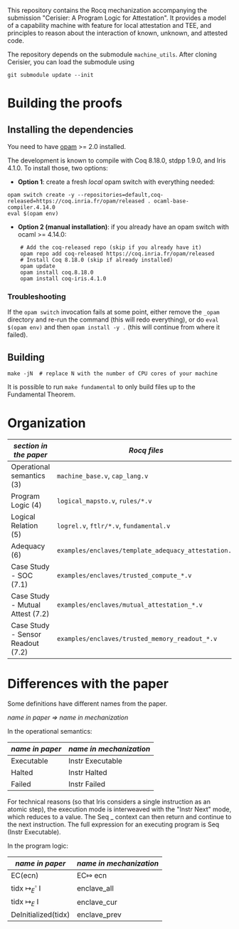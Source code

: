 This repository contains the Rocq mechanization accompanying the submission 
"Cerisier: A Program Logic for Attestation".
It provides a model of a capability machine with feature for local attestation and TEE,
and principles to reason about the interaction of known, unknown, and attested code.

The repository depends on the submodule `machine_utils`.
After cloning Cerisier, you can load the submodule using
```
git submodule update --init
```

# Building the proofs

## Installing the dependencies

You need to have [opam](https://opam.ocaml.org/) >= 2.0 installed.

The development is known to compile with Coq 8.18.0, stdpp 1.9.0, and Iris 4.1.0. 
To install those, two options:

- **Option 1**: create a fresh *local* opam switch with everything needed:

```
opam switch create -y --repositories=default,coq-released=https://coq.inria.fr/opam/released . ocaml-base-compiler.4.14.0
eval $(opam env)
```

- **Option 2 (manual installation)**: if you already have an opam switch with
  ocaml >= 4.14.0:

```
    # Add the coq-released repo (skip if you already have it)
    opam repo add coq-released https://coq.inria.fr/opam/released
    # Install Coq 8.18.0 (skip if already installed)
    opam update
    opam install coq.8.18.0
    opam install coq-iris.4.1.0
```

### Troubleshooting

If the `opam switch` invocation fails at some point, either remove the `_opam`
directory and re-run the command (this will redo everything), or do `eval $(opam
env)` and then `opam install -y .` (this will continue from where it failed).

## Building

```
make -jN  # replace N with the number of CPU cores of your machine
```

It is possible to run `make fundamental` to only build files up to the
Fundamental Theorem.

<!-- # Documentation -->

<!-- An HTML rendering of the development can be browsed online at -->
<!-- [logsem.github.io/cerise/dev/](https://logsem.github.io/cerise/dev/). In -->
<!-- particular, the index page provides an overview of the organisation of the -->
<!-- formalization. -->

# Organization

| *section in the paper*            | *Rocq files*                                        |
|-----------------------------------|-----------------------------------------------------|
| Operational semantics (3)         | `machine_base.v`, `cap_lang.v`                      |
| Program Logic (4)                 | `logical_mapsto.v`, `rules/*.v`                     |
| Logical Relation (5)              | `logrel.v`, `ftlr/*.v`, `fundamental.v`             |
| Adequacy (6)                      | `examples/enclaves/template_adequacy_attestation.v` |
| Case Study - SOC (7.1)            | `examples/enclaves/trusted_compute_*.v`             |
| Case Study - Mutual Attest (7.2)  | `examples/enclaves/mutual_attestation_*.v`          |
| Case Study - Sensor Readout (7.2) | `examples/enclaves/trusted_memory_readout_*.v`      |

# Differences with the paper

Some definitions have different names from the paper.  

*name in paper => name in mechanization*

In the operational semantics:

| *name in paper*   | *name in mechanization*   |
|-------------------|---------------------------|
| Executable        | Instr Executable          |
| Halted            | Instr Halted              |
| Failed            | Instr Failed              |

For technical reasons (so that Iris considers a single instruction as an atomic step), 
the execution mode is interweaved with the "Instr Next" mode, which reduces to a value.
The Seq _ context can then return and continue to the next instruction. The full expression 
for an executing program is Seq (Instr Executable).

In the program logic:

| *name in paper*                | *name in mechanization* |
|--------------------------------|-------------------------|
| EC(ecn)                        | EC⤇ ecn                 |
| tidx $\mapsto_{E}^{\square}$ I | enclave_all             |
| tidx $\mapsto_{E}$ I           | enclave_cur             |
| DeInitialized(tidx)            | enclave_prev            |
